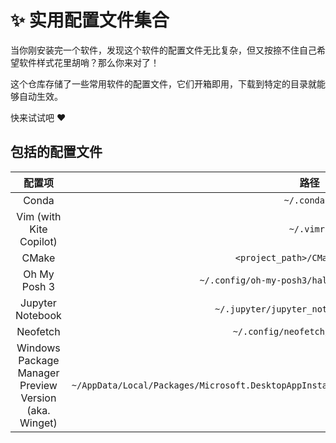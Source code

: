 # :sparkles: 实用配置文件集合

当你刚安装完一个软件，发现这个软件的配置文件无比复杂，但又按捺不住自己希望软件样式花里胡哨？那么你来对了！

这个仓库存储了一些常用软件的配置文件，它们开箱即用，下载到特定的目录就能够自动生效。

快来试试吧 :heart:

## 包括的配置文件

|                配置项                 |                                              路径                                               |
| :-----------------------------------: | :---------------------------------------------------------------------------------------------: |
|                 Conda                 |                                          `~/.condarc`                                           |
|        Vim (with Kite Copilot)        |                                           `~/.vimrc`                                            |
|                 CMake                 |                                 `<project_path>/CMakeLists.txt`                                 |
|             Oh My Posh 3              |                          `~/.config/oh-my-posh3/half-life.schema.json`                          |
|           Jupyter Notebook            |                             `~/.jupyter/jupyter_notebook_config.py`                             |
|               Neofetch                |                                `~/.config/neofetch/config.conf`                                 |
| Windows Package Manager<br />Preview Version (aka. Winget) | `~/AppData/Local/Packages/Microsoft.DesktopAppInstaller_8wekyb3d8bbwe/LocalState/settings.json` |
